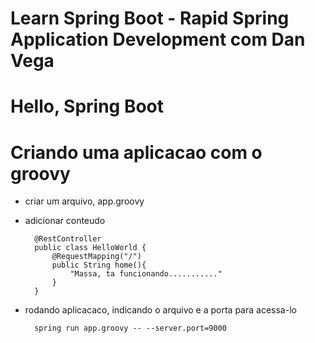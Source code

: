 # Learn Spring Boot - Rapid Spring Application Development com Dan Vega

# Hello, Spring Boot

# Criando uma aplicacao com o groovy

* criar um arquivo, app.groovy
* adicionar conteudo

		@RestController
		public class HelloWorld {
		    @RequestMapping("/")
		    public String home(){
		        "Massa, ta funcionando..........."
		    }
		}

* rodando aplicacaco, indicando o arquivo e a porta para acessa-lo

		spring run app.groovy -- --server.port=9000